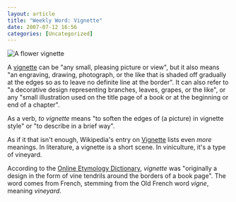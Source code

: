 ```yaml
---
layout: article
title: "Weekly Word: Vignette"
date: 2007-07-12 16:56
categories: [Uncategorized]
---
```

<div class="figureright"><img src="http://learningnerd.com/images/vignette.gif" alt="A flower vignette" /></div>

A <a href="http://dictionary.reference.com/browse/vignette">vignette</a> can be "any small, pleasing picture or view", but it also means "an engraving, drawing, photograph, or the like that is shaded off gradually at the edges so as to leave no definite line at the border". It can also refer to "a decorative design representing branches, leaves, grapes, or the like", or any "small illustration used on the title page of a book or at the beginning or end of a chapter".

As a verb, <em>to vignette</em> means "to soften the edges of (a picture) in vignette style" or "to describe in a brief way".

As if it that isn't enough, Wikipedia's entry on <a href="http://en.wikipedia.org/wiki/Vignette">Vignette</a> lists even <em>more</em> meanings. In literature, a vignette is a short scene. In viniculture, it's a type of vineyard.

According to the <a href="http://www.etymonline.com/index.php?term=vignette">Online Etymology Dictionary</a>, <em>vignette</em> was "originally a design in the form of vine tendrils around the borders of a book page". The word comes from French, stemming from the Old French word <em>vigne</em>, meaning <em>vineyard</em>.
